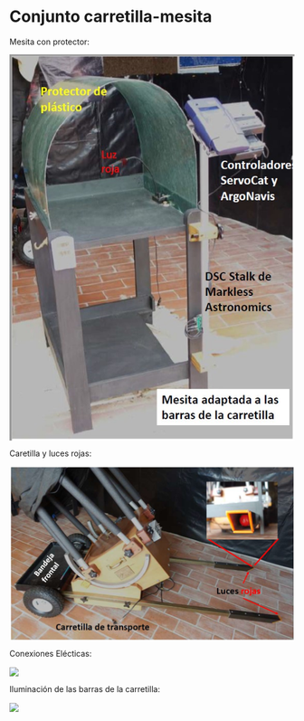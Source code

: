 # Conjunto carretilla-mesita
Mesita con protector:

<img src="IMG/Mesita con protector.jpg" width=800 align=center>

Caretilla y luces rojas:

<img src="IMG/Carretilla y luces rojas.jpg" width=800 align=center>

Conexiones Elécticas:

<img src="IMG/conexiones eléctricas.jpg" width=800 align=center>

Iluminación de las barras de la carretilla:

<img src="IMG/Iluminación barras carretilla.jpg" width=800 align=center>
